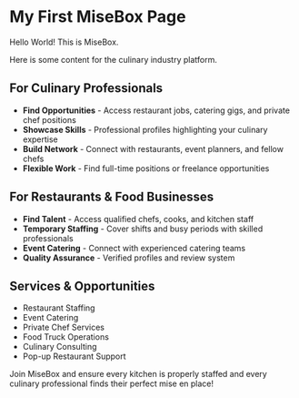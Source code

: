 # My First MiseBox Page

Hello World! This is MiseBox.

Here is some content for the culinary industry platform.

## For Culinary Professionals

- **Find Opportunities** - Access restaurant jobs, catering gigs, and private chef positions
- **Showcase Skills** - Professional profiles highlighting your culinary expertise
- **Build Network** - Connect with restaurants, event planners, and fellow chefs
- **Flexible Work** - Find full-time positions or freelance opportunities

## For Restaurants & Food Businesses

- **Find Talent** - Access qualified chefs, cooks, and kitchen staff
- **Temporary Staffing** - Cover shifts and busy periods with skilled professionals
- **Event Catering** - Connect with experienced catering teams
- **Quality Assurance** - Verified profiles and review system

## Services & Opportunities

- Restaurant Staffing
- Event Catering
- Private Chef Services
- Food Truck Operations
- Culinary Consulting
- Pop-up Restaurant Support

Join MiseBox and ensure every kitchen is properly staffed and every culinary professional finds their perfect mise en place!
